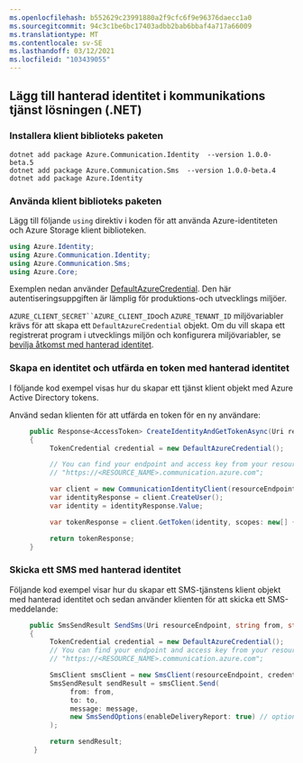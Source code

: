 ```yaml
---
ms.openlocfilehash: b552629c23991880a2f9cfc6f9e96376daecc1a0
ms.sourcegitcommit: 94c3c1be6bc17403adbb2bab6bbaf4a717a66009
ms.translationtype: MT
ms.contentlocale: sv-SE
ms.lasthandoff: 03/12/2021
ms.locfileid: "103439055"
---
```

## <a name="add-managed-identity-to-your-communication-services-solution-net"></a>Lägg till hanterad identitet i kommunikations tjänst lösningen (.NET)

### <a name="install-the-client-library-packages"></a>Installera klient biblioteks paketen

```console
dotnet add package Azure.Communication.Identity  --version 1.0.0-beta.5
dotnet add package Azure.Communication.Sms  --version 1.0.0-beta.4
dotnet add package Azure.Identity
```

### <a name="use-the-client-library-packages"></a>Använda klient biblioteks paketen

Lägg till följande `using` direktiv i koden för att använda Azure-identiteten och Azure Storage klient biblioteken.

```csharp
using Azure.Identity;
using Azure.Communication.Identity;
using Azure.Communication.Sms;
using Azure.Core;
```

Exemplen nedan använder [DefaultAzureCredential](/dotnet/api/azure.identity.defaultazurecredential). Den här autentiseringsuppgiften är lämplig för produktions-och utvecklings miljöer.

`AZURE_CLIENT_SECRET``AZURE_CLIENT_ID`och `AZURE_TENANT_ID` miljövariabler krävs för att skapa ett `DefaultAzureCredential` objekt. Om du vill skapa ett registrerat program i utvecklings miljön och konfigurera miljövariabler, se [bevilja åtkomst med hanterad identitet](../managed-identity-from-cli.md).

### <a name="create-an-identity-and-issue-a-token-with-managed-identity"></a>Skapa en identitet och utfärda en token med hanterad identitet

I följande kod exempel visas hur du skapar ett tjänst klient objekt med Azure Active Directory tokens.

Använd sedan klienten för att utfärda en token för en ny användare:

```csharp
     public Response<AccessToken> CreateIdentityAndGetTokenAsync(Uri resourceEndpoint)
     {
          TokenCredential credential = new DefaultAzureCredential();

          // You can find your endpoint and access key from your resource in the Azure portal
          // "https://<RESOURCE_NAME>.communication.azure.com";

          var client = new CommunicationIdentityClient(resourceEndpoint, credential);
          var identityResponse = client.CreateUser();
          var identity = identityResponse.Value;

          var tokenResponse = client.GetToken(identity, scopes: new[] { CommunicationTokenScope.VoIP });

          return tokenResponse;
     }
```

### <a name="send-an-sms-with-managed-identity"></a>Skicka ett SMS med hanterad identitet

Följande kod exempel visar hur du skapar ett SMS-tjänstens klient objekt med hanterad identitet och sedan använder klienten för att skicka ett SMS-meddelande:

```csharp
     public SmsSendResult SendSms(Uri resourceEndpoint, string from, string to, string message)
     {
          TokenCredential credential = new DefaultAzureCredential();
          // You can find your endpoint and access key from your resource in the Azure portal
          // "https://<RESOURCE_NAME>.communication.azure.com";

          SmsClient smsClient = new SmsClient(resourceEndpoint, credential);
          SmsSendResult sendResult = smsClient.Send(
               from: from,
               to: to,
               message: message,
               new SmsSendOptions(enableDeliveryReport: true) // optional
          );

          return sendResult;
      }
```

